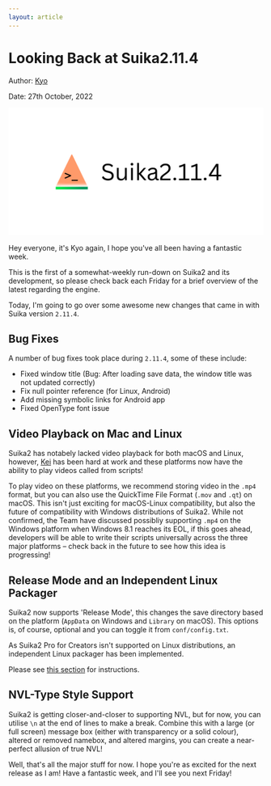 ```yaml
---
layout: article
---
```


# Looking Back at Suika2.11.4

Author: [Kyo](https://github.com/KyouBrayden)

Date: 27th October, 2022

![Suika2.11.4-banner.png](images/Suika2.11.4-banner.png)

Hey everyone, it's Kyo again, I hope you've all been having a fantastic week.

This is the first of a somewhat-weekly run-down on Suika2 and its development, so please check back each Friday for a brief overview of the latest regarding the engine.

Today, I'm going to go over some awesome new changes that came in with Suika version `2.11.4`.

## Bug Fixes
A number of bug fixes took place during `2.11.4`, some of these include:
* Fixed window title (Bug: After loading save data, the window title was not updated correctly)
* Fix null pointer reference (for Linux, Android)
* Add missing symbolic links for Android app
* Fixed OpenType font issue

## Video Playback on Mac and Linux
Suika2 has notabely lacked video playback for both macOS and Linux, however, [Kei](https://github.com/ktabata) has been hard at work and these platforms now have the ability to play videos called from scripts!

To play video on these platforms, we recommend storing video in the `.mp4` format, but you can also use the QuickTime File Format (`.mov` and `.qt`) on macOS. This isn't just exciting for macOS-Linux compatibility, but also the future of compatibility with Windows distributions of Suika2.
While not confirmed, the Team have discussed possibliy supporting `.mp4` on the Windows platform when Windows 8.1 reaches its EOL, if this goes ahead, developers will be able to write their scripts universally across the three major platforms – check back in the future to see how this idea is progressing!

## Release Mode and an Independent Linux Packager
Suika2 now supports 'Release Mode', this changes the save directory based on the platform (`AppData` on Windows and `Library` on macOS). This options is, of course, optional and you can toggle it from `conf/config.txt`.

As Suika2 Pro for Creators isn't supported on Linux distributions, an independent Linux packager has been implemented.

Please see [this section](https://github.com/suika2engine/suika2/wiki/6.-Suika2-Pro-for-Creators#export) for instructions.

## NVL-Type Style Support
Suika2 is getting closer-and-closer to supporting NVL, but for now, you can utilise `\n` at the end of lines to make a break.
Combine this with a large (or full screen) message box (either with transparency or a solid colour), altered or removed namebox, and altered margins, you can create a near-perfect allusion of true NVL!

Well, that's all the major stuff for now. I hope you're as excited for the next release as I am!
Have a fantastic week, and I'll see you next Friday!
